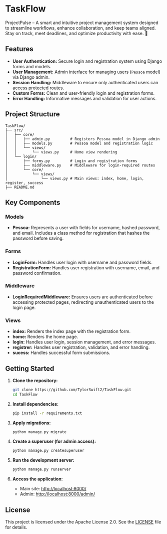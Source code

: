 # TaskFlow

ProjectPulse – A smart and intuitive project management system designed to streamline workflows, enhance collaboration, and keep teams aligned. Stay on track, meet deadlines, and optimize productivity with ease. 🚀

## Features

- **User Authentication:** Secure login and registration system using Django forms and models.
- **User Management:** Admin interface for managing users (`Pessoa` model) via Django admin.
- **Session Handling:** Middleware to ensure only authenticated users can access protected routes.
- **Custom Forms:** Clean and user-friendly login and registration forms.
- **Error Handling:** Informative messages and validation for user actions.

## Project Structure

```
TaskFlow/
├── src/
│   ├── core/
│   │   ├── admin.py         # Registers Pessoa model in Django admin
│   │   ├── models.py        # Pessoa model and registration logic
│   │   └── views/
│   │       └── views.py     # Home view rendering
│   └── login/
│       ├── forms.py         # Login and registration forms
│       ├── middleware.py    # Middleware for login-required routes
│       └── core/
│           └── views/
│               └── views.py # Main views: index, home, login, register, success
├── README.md
```

## Key Components

### Models

- **Pessoa:** Represents a user with fields for username, hashed password, and email. Includes a class method for registration that hashes the password before saving.

### Forms

- **LoginForm:** Handles user login with username and password fields.
- **RegistrationForm:** Handles user registration with username, email, and password confirmation.

### Middleware

- **LoginRequiredMiddleware:** Ensures users are authenticated before accessing protected pages, redirecting unauthenticated users to the login page.

### Views

- **index:** Renders the index page with the registration form.
- **home:** Renders the home page.
- **login:** Handles user login, session management, and error messages.
- **registrer:** Handles user registration, validation, and error handling.
- **sucess:** Handles successful form submissions.

## Getting Started

1. **Clone the repository:**
   ```sh
   git clone https://github.com/TylorSwift2/TaskFlow.git
   cd TaskFlow
   ```

2. **Install dependencies:**
   ```sh
   pip install -r requirements.txt
   ```

3. **Apply migrations:**
   ```sh
   python manage.py migrate
   ```

4. **Create a superuser (for admin access):**
   ```sh
   python manage.py createsuperuser
   ```

5. **Run the development server:**
   ```sh
   python manage.py runserver
   ```

6. **Access the application:**
   - Main site: [http://localhost:8000/](http://localhost:8000/)
   - Admin: [http://localhost:8000/admin/](http://localhost:8000/admin/)

## License

This project is licensed under the Apache License 2.0.
See the [LICENSE](LICENSE) file for details.